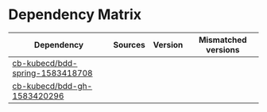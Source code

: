 # Dependency Matrix

Dependency | Sources | Version | Mismatched versions
---------- | ------- | ------- | -------------------
[cb-kubecd/bdd-spring-1583418708](https://github.com/cb-kubecd/bdd-spring-1583418708.git) |  | []() | 
[cb-kubecd/bdd-gh-1583420296](https://github.com/cb-kubecd/bdd-gh-1583420296.git) |  | []() | 
